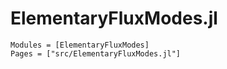 
# ElementaryFluxModes.jl

```@autodocs
Modules = [ElementaryFluxModes]
Pages = ["src/ElementaryFluxModes.jl"]
```

